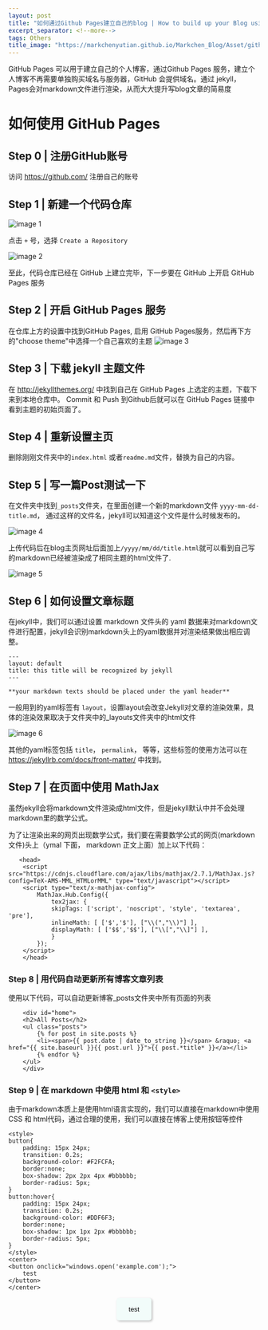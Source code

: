 ```yaml
---
layout: post
title: "如何通过Github Pages建立自己的blog | How to build up your Blog using GitHub Pages?"
excerpt_separator: <!--more-->
tags: Others
title_image: "https://markchenyutian.github.io/Markchen_Blog/Asset/github.jfif"
---
```

GitHub Pages 可以用于建立自己的个人博客，通过Github Pages 服务，建立个人博客不再需要单独购买域名与服务器，GitHub 会提供域名。通过 jekyll， Pages会对markdown文件进行渲染，从而大大提升写blog文章的简易度
<!--more-->

# 如何使用 GitHub Pages

## Step 0 | 注册GitHub账号
访问 https://github.com/ 注册自己的账号

## Step 1 | 新建一个代码仓库
![image 1](https://markchenyutian.github.io/Markchen_Blog/Asset/How_to_write_blog_1.png)

点击 `+` 号，选择 `Create a Repository` 

![image 2](https://markchenyutian.github.io/Markchen_Blog/Asset/How_to_write_blog_2.png)

至此，代码仓库已经在 GitHub 上建立完毕，下一步要在 GitHub 上开启 GitHub Pages 服务

## Step 2 | 开启 GitHub Pages 服务


在仓库上方的设置中找到GitHub Pages, 启用 GitHub Pages服务，然后再下方的"choose theme"中选择一个自己喜欢的主题
![image 3](https://markchenyutian.github.io/Markchen_Blog/Asset/How_to_write_blog_3.png)

## Step 3 | 下载 jekyll 主题文件

在 http://jekyllthemes.org/ 中找到自己在 GitHub Pages 上选定的主题，下载下来到本地仓库中。 Commit 和 Push 到Github后就可以在 GitHub Pages 链接中看到主题的初始页面了。

## Step 4 | 重新设置主页

删除刚刚文件夹中的`index.html` 或者`readme.md`文件，替换为自己的内容。

## Step 5 | 写一篇Post测试一下
在文件夹中找到`_posts`文件夹，在里面创建一个新的markdown文件 `yyyy-mm-dd-title.md`， 通过这样的文件名，jekyll可以知道这个文件是什么时候发布的。

![image 4](https://markchenyutian.github.io/Markchen_Blog/Asset/How_to_write_blog_4.png)

上传代码后在blog主页网址后面加上`/yyyy/mm/dd/title.html`就可以看到自己写的markdown已经被渲染成了相同主题的html文件了.

![image 5](https://markchenyutian.github.io/Markchen_Blog/Asset/How_to_write_blog_5.png)

## Step 6 | 如何设置文章标题
在jekyll中，我们可以通过设置 markdown 文件头的 yaml 数据来对markdown文件进行配置，jekyll会识别markdown头上的yaml数据并对渲染结果做出相应调整。

```
---
layout: default
title: this title will be recognized by jekyll
---

**your markdown texts should be placed under the yaml header**
```

一般用到的yaml标签有 `layout`，设置layout会改变Jekyll对文章的渲染效果，具体的渲染效果取决于文件夹中的_layouts文件夹中的html文件

![image 6](https://markchenyutian.github.io/Markchen_Blog/Asset/How_to_write_blog_6.png)

其他的yaml标签包括 `title`， `permalink`， 等等，这些标签的使用方法可以在 https://jekyllrb.com/docs/front-matter/ 中找到。

## Step 7 | 在页面中使用 MathJax

虽然jekyll会将markdown文件渲染成html文件，但是jekyll默认中并不会处理markdown里的数学公式。

为了让渲染出来的网页出现数学公式，我们要在需要数学公式的网页(markdown 文件)头上（ymal 下面， markdown 正文上面）加上以下代码：
```
   <head>
    <script src="https://cdnjs.cloudflare.com/ajax/libs/mathjax/2.7.1/MathJax.js?config=TeX-AMS-MML_HTMLorMML" type="text/javascript"></script>
    <script type="text/x-mathjax-config">
        MathJax.Hub.Config({
            tex2jax: {
            skipTags: ['script', 'noscript', 'style', 'textarea', 'pre'],
            inlineMath: [ ['$','$'], ["\\(","\\)"] ],
            displayMath: [ ['$$','$$'], ["\\[","\\]"] ],
            }
        });
    </script>
    </head>
```


### Step 8 | 用代码自动更新所有博客文章列表

使用以下代码，可以自动更新博客_posts文件夹中所有页面的列表
```
    <div id="home">
    <h2>All Posts</h2>
    <ul class="posts">
        {% for post in site.posts %}
        <li><span>{{ post.date | date_to_string }}</span> &raquo; <a href="{{ site.baseurl }}{{ post.url }}">{{ post.*title* }}</a></li>
        {% endfor %}
    </ul>
    </div>
```

### Step 9 | 在 markdown 中使用 html 和 `<style>`
由于markdown本质上是使用html语言实现的，我们可以直接在markdown中使用 CSS 和 html代码，通过合理的使用，我们可以直接在博客上使用按钮等控件

```
<style>
button{
    padding: 15px 24px;
    transition: 0.2s;
    background-color: #F2FCFA;
    border:none;
    box-shadow: 2px 2px 4px #bbbbbb;
    border-radius: 5px;
}
button:hover{
    padding: 15px 24px;
    transition: 0.2s;
    background-color: #DDF6F3;
    border:none;
    box-shadow: 1px 1px 2px #bbbbbb;
    border-radius: 5px;
}
</style>
<center>
<button onclick="windows.open('example.com');">
    test
</button>
</center>
```
<style>
button{
    padding: 15px 24px;
    transition: 0.2s;
    background-color: #F2FCFA;
    border:none;
    box-shadow: 2px 2px 4px #bbbbbb;
    border-radius: 5px;
}
button:hover{
    padding: 15px 24px;
    transition: 0.2s;
    background-color: #DDF6F3;
    border:none;
    box-shadow: 1px 1px 2px #bbbbbb;
    border-radius: 5px;
}
</style>
<center><button onclick="windows.open('example.com');">
    test
</button></center>
